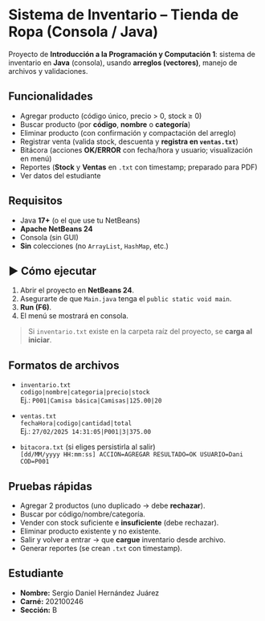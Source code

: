 # Sistema de Inventario – Tienda de Ropa (Consola / Java)

Proyecto de **Introducción a la Programación y Computación 1**: sistema de inventario en **Java** (consola), usando **arreglos (vectores)**, manejo de archivos y validaciones.

##  Funcionalidades
- Agregar producto (código único, precio > 0, stock ≥ 0)
- Buscar producto (por **código**, **nombre** o **categoría**)
- Eliminar producto (con confirmación y compactación del arreglo)
- Registrar venta (valida stock, descuenta y **registra en `ventas.txt`**)
- Bitácora (acciones **OK/ERROR** con fecha/hora y usuario; visualización en menú)
- Reportes (**Stock** y **Ventas** en `.txt` con timestamp; preparado para PDF)
- Ver datos del estudiante


##  Requisitos
- Java **17+** (o el que use tu NetBeans)
- **Apache NetBeans 24**
- Consola (sin GUI)
- **Sin** colecciones (no `ArrayList`, `HashMap`, etc.)

## ▶ Cómo ejecutar
1. Abrir el proyecto en **NetBeans 24**.
2. Asegurarte de que `Main.java` tenga el `public static void main`.
3. **Run (F6)**.
4. El menú se mostrará en consola.

> Si `inventario.txt` existe en la carpeta raíz del proyecto, se **carga al iniciar**.

##  Formatos de archivos
- `inventario.txt`  
  `codigo|nombre|categoria|precio|stock`  
  Ej.: `P001|Camisa básica|Camisas|125.00|20`

- `ventas.txt`  
  `fechaHora|codigo|cantidad|total`  
  Ej.: `27/02/2025 14:31:05|P001|3|375.00`

- `bitacora.txt` (si eliges persistirla al salir)  
  `[dd/MM/yyyy HH:mm:ss] ACCION=AGREGAR RESULTADO=OK USUARIO=Dani COD=P001`

##  Pruebas rápidas
- Agregar 2 productos (uno duplicado → debe **rechazar**).
- Buscar por código/nombre/categoría.
- Vender con stock suficiente e **insuficiente** (debe rechazar).
- Eliminar producto existente y no existente.
- Salir y volver a entrar → que **cargue** inventario desde archivo.
- Generar reportes (se crean `.txt` con timestamp).

##  Estudiante
- **Nombre:** Sergio Daniel Hernández Juárez
- **Carné:** 202100246
- **Sección:** B

